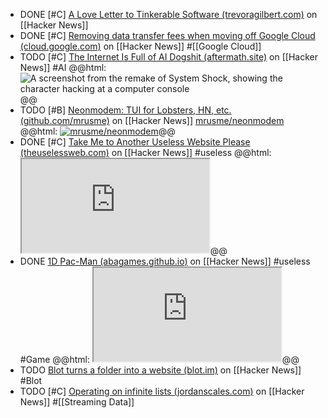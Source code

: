 - DONE [#C] [A Love Letter to Tinkerable Software (trevoragilbert.com)](https://news.ycombinator.com/item?id=38961262) on [[Hacker News]]
- DONE [#C] [Removing data transfer fees when moving off Google Cloud (cloud.google.com)](https://news.ycombinator.com/item?id=38953846) on [[Hacker News]] #[[Google Cloud]]
- TODO [#C] [The Internet Is Full of AI Dogshit (aftermath.site)](https://news.ycombinator.com/item?id=38952526) on [[Hacker News]] #AI
  @@html: <img src="https://lede-admin.aftermath.site/wp-content/uploads/sites/55/2023/11/04_Hack.png?w=1920" alt="A screenshot from the remake of System Shock, showing the character hacking at a computer console" class="article-cover" />@@
- TODO [#B] [Neonmodem: TUI for Lobsters, HN, etc. (github.com/mrusme)](https://news.ycombinator.com/item?id=38951983) on [[Hacker News]]
  [mrusme/neonmodem](https://github.com/mrusme/neonmodem)
  @@html: <a href="https://github.com/mrusme/neonmodem/"><img src="https://github-readme-stats-astronomer.vercel.app/api/pin/?username=mrusme&repo=neonmodem&theme=tokyonight" alt="mrusme/neonmodem"/></a>@@
- DONE [#C] [Take Me to Another Useless Website Please (theuselessweb.com)](https://news.ycombinator.com/item?id=32435256) on [[Hacker News]] #useless
  @@html: <iframe src="https://theuselessweb.com/" class="browser-tab invert"></iframe>@@
- DONE [1D Pac-Man (abagames.github.io)](https://news.ycombinator.com/item?id=38845510) on [[Hacker News]] #useless #Game
  @@html: <iframe src="https://abagames.github.io/crisp-game-lib-11-games/?pakupaku" class="browser-tab"></iframe>@@
- TODO [Blot turns a folder into a website (blot.im)](https://news.ycombinator.com/item?id=38809145) on [[Hacker News]] #Blot
- TODO [#C] [Operating on infinite lists (jordanscales.com)](https://news.ycombinator.com/item?id=39002041) on [[Hacker News]] #[[Streaming Data]]